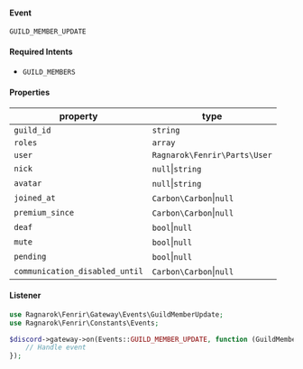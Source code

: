 #### Event
`GUILD_MEMBER_UPDATE`

#### Required Intents
- `GUILD_MEMBERS`

#### Properties
|property|type|
|--------|----|
|`guild_id`|`string`|
|`roles`|`array`|
|`user`|`Ragnarok\Fenrir\Parts\User`|
|`nick`|`null`&#124;`string`|
|`avatar`|`null`&#124;`string`|
|`joined_at`|`Carbon\Carbon`&#124;`null`|
|`premium_since`|`Carbon\Carbon`&#124;`null`|
|`deaf`|`bool`&#124;`null`|
|`mute`|`bool`&#124;`null`|
|`pending`|`bool`&#124;`null`|
|`communication_disabled_until`|`Carbon\Carbon`&#124;`null`|

#### Listener
```php
use Ragnarok\Fenrir\Gateway\Events\GuildMemberUpdate;
use Ragnarok\Fenrir\Constants\Events;

$discord->gateway->on(Events::GUILD_MEMBER_UPDATE, function (GuildMemberUpdate $event) {
    // Handle event
});
```
